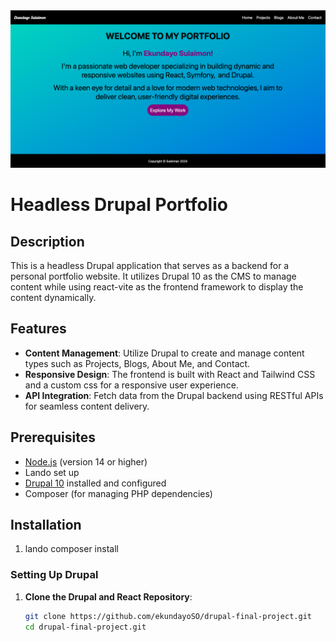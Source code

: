 <img src="Screenshot.png">


# Headless Drupal Portfolio

## Description

This is a headless Drupal application that serves as a backend for a personal portfolio website. It utilizes Drupal 10 as the CMS to manage content while using react-vite as the frontend framework to display the content dynamically.

## Features

- **Content Management**: Utilize Drupal to create and manage content types such as Projects, Blogs, About Me, and Contact.
- **Responsive Design**: The frontend is built with React and Tailwind CSS and a custom css for a responsive user experience.
- **API Integration**: Fetch data from the Drupal backend using RESTful APIs for seamless content delivery.

## Prerequisites

- [Node.js](https://nodejs.org/) (version 14 or higher)
- Lando set up
- [Drupal 10](https://www.drupal.org/) installed and configured
- Composer (for managing PHP dependencies)

## Installation
1. lando composer install

### Setting Up Drupal

1. **Clone the Drupal and React Repository**:
   ```bash
   git clone https://github.com/ekundayoSO/drupal-final-project.git
   cd drupal-final-project.git




